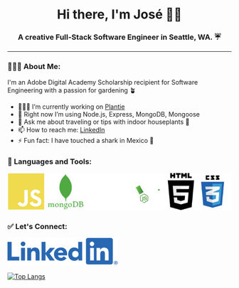 <h1 align="center">Hi there, I'm José 👋🏼</h1>
<h3 align="center">A creative Full-Stack Software Engineer in Seattle, WA. ☔️ </h3>

---

### 🙇🏻‍♂️ About Me:

I'm an Adobe Digital Academy Scholarship recipient for Software Engineering with a passion for gardening 🪴 

- 👨🏻‍💻 I’m currently working on [Plantie](https://github.com/JoseGalvez-H/plantie)
- 🧠 Right now I’m using Node.js, Express, MongoDB, Mongoose
- 💬 Ask me about traveling or tips with indoor houseplants 🌱
- 📫 How to reach me: [LinkedIn](https://www.linkedin.com/in/josegalvez-h/)
- ⚡ Fun fact: I have touched a shark in Mexico 🦈

### 💾 Languages and Tools:

![JavaScript, MongoDb, Express, Node.js, HTML5, CSS3](assets/languages2.png)

### ✅ Let's Connect:
[![LinkedIn](assets/linkedinlogo.png)](https://www.linkedin.com/in/josegalvez-h/)

[![Top Langs](https://github-readme-stats.vercel.app/api/top-langs/?username=josegalvez-h&layout=compact&theme=vision-friendly-dark)](https://github.com/anuraghazra/github-readme-stats)







